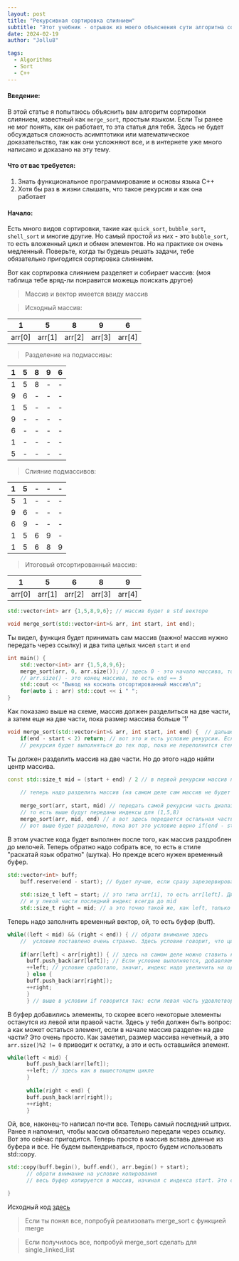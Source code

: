 ```yaml
---
layout: post
title: "Рекурсивная сортировка слиянием"
subtitle: "Этот учебник - отрывок из моего объяснения сути алгоритма сортировки и как они работают."
date: 2024-02-19
author: "Jollu8"

tags:
  - Algorithms
  - Sort
  - C++
---
```


#### Введение:

В этой статье я попытаюсь объяснить вам алгоритм сортировки слиянием, известный как `merge_sort`, простым языком. Если
Ты ранее не мог понять, как он работает, то эта статья для тебя. Здесь не будет обсуждаться сложность асимптотики или
математическое доказательство, так как они усложняют все, и в интернете уже много написано и доказано на эту тему.

#### Что от вас требуется:

1. Знать функциональное программирование и основы языка C++
2. Хотя бы раз в жизни слышать, что такое рекурсия и как она работает

#### Начало:

Есть много видов сортировки, такие как `quick_sort`, `bubble_sort`, `shell_sort` и многие другие.
Но самый простой из них - это `bubble_sort`, то есть вложенный цикл и обмен элементов. Но на практике он очень
медленный.
Поверьте, когда ты будешь решать задачи, тебе обязательно пригодится сортировка слиянием.

Вот как сортировка слиянием разделяет и собирает массив: (моя таблица тебе вряд-ли понравится можещь поискать другое)

> Массив и вектор имеется ввиду массив 


> Исходный массив:

| 1      | 5      | 8      | 9      | 6      |
|--------|--------|--------|--------|--------|
| arr[0] | arr[1] | arr[2] | arr[3] | arr[4] | 

> Разделение на подмассивы:

| 1 | 5 | 8 | 9 | 6 |
|---|---|---|---|---|
| 1 | 5 | 8 | - | - |
| 9 | 6 | - | - | - |
| 1 | 5 | - | - | - |
| 9 | - | - | - | - |
| 6 | - | - | - | - |
| 1 | - | - | - | - |
| 5 | - | - | - | - |

> Слияние подмассивов:

| 1 | 5 | - | - | - |
|---|---|---|---|---|
| 5 | 1 | - | - | - |
| 9 | 6 | - | - | - |
| 6 | 9 | - | - | - |
| 1 | 5 | 6 | 9 | - |
| 1 | 5 | 6 | 8 | 9 |

> Итоговый отсортированный массив:

| 1      | 5      | 6      | 8      | 9      |
|--------|--------|--------|--------|--------|
| arr[0] | arr[1] | arr[2] | arr[3] | arr[4] | 

```c++
std::vector<int> arr {1,5,8,9,6}; // массив будет в std векторе
```

```c++
void merge_sort(std::vector<int>& arr, int start, int end); 
```

Ты видел, функция будет принимать сам массив (важно! массив нужно передать через ссылку)
и два типа целых чисел `start` и `end`

```c++
int main() {
    std::vector<int> arr {1,5,8,9,6};
    merge_sort(arr, 0, arr.size()); // здесь 0 - это начало массива, то есть это start
    // arr.size() - это конец массива, то есть end == 5
    std::cout << "Вывод на косноль отсортированный массив\n";
    for(auto i : arr) std::cout << i " ";
}    
```

Как показано выше на схеме, массив должен разделиться на две части, а затем еще на две части, пока размер массива
больше '1'

```c++
void merge_sort(std::vector<int>& arr, int start, int end) {  // дальше код не будет дублироваться, так что читай внимательно :)
    if(end - start < 2) return; // вот это и есть условие рекурсии. Если не поставить эту строку, то скорее всего 
    // рекурсия будет выполняться до тех пор, пока не переполнится стек
```

Ты должен разделить массив на две части. Но до этого надо найти центр массива.

```c++
const std::size_t mid = (start + end) / 2 // в первой рекурсии массив просто разделится на две части, вот и все
    
    // теперь надо разделить массив (на самом деле сам массив не будет разделен, а только индексы будут разделены)
    
    merge_sort(arr, start, mid) // передать самой рекурсии часть диапазона массива 
    // то есть выше будут переданы индексы для (1,5,8) 
    merge_sort(arr, mid, end) // а вот здесь передается остальная часть 
    // вот выше будет разделено, пока вот это условие верно if(end - start < 2)
```

В этом участке кода будет выполнен после того, как массив раздроблен до мелочей. Теперь обратно надо собрать все, то
есть в стиле "раскатай язык обратно" (шутка). Но прежде всего нужен временный буфер.

```c++
std::vector<int> buff;
    buff.reserve(end - start); // будет лучше, если сразу зарезервировать память ( рекомендасион почитать про std vector capacity)
    
    std::size_t left = start; // это типа arr[i], то есть arr[left]. Диапазон его всегда до mid, так как массив разделен на две части 
    // и у левой части последний индекс всегда до mid
    std::size_t right = mid; // а это точно такой же, как left, только у него диапазон с mid до end
```

Теперь надо заполнить временный вектор, ой, то есть буфер (buff).

```c++
while((left < mid) && (right < end)) { // обрати внимание здесь 
    //  условие поставлено очень странно. Здесь условие говорит, что цикл будет выполняться до тех пор, пока start меньше чем mid, а right меньше end
    
    if(arr[left] < arr[right]) { // здесь на самом деле можно ставить какой-нибудь предикат. Я решил специально не ставить его, так как он усложняет код 
      buff.push_back(arr[left]); // Если условие выполняется, добавляем элемент из левой части массива в буфер
      ++left; // условие сработало, значит, индекс надо увеличить на один, то есть i++ 
      } else {
      buff.push_back(arr[right]);
      ++right;
      } 
      } // выше в условии if говорится так: если левая часть удовлетворяет условию, то добавить в буфер элемент из левой части массива, а иначе - из правой части
```

В буфер добавились элементы, то скорее всего некоторые элементы останутся из левой или правой части. Здесь у
тебя должен быть вопрос: а как может остаться элемент, если в начале массив разделен на две части? Это очень просто. Как
 заметил, размер массива нечетный, а это `arr.size()%2 != 0` приводит к остатку, а это и есть оставшийся элемент.

```c++
while(left < mid) {
      buff.push_back(arr[left]);
      ++left; // здесь как в вышестоящем цикле
      }
      
      while(right < end) {
      buff.push_back(arr[right]);
      ++right;
      }
```

Ой, все, наконец-то написал почти все. Теперь самый последний штрих.  Ранее я напомнил, чтобы массив обязательно
передали через ссылку. Вот это сейчас пригодится. Теперь просто в массив вставь данные из буфера и все. Не будем
выпендриваться, просто будем использовать std::copy.

```c++
std::copy(buff.begin(), buff.end(), arr.begin() + start);
      // обрати внимание на условие копирования
      // весь буфер копируется в массив, начиная с индекса start. Это сделано из-за т

}
```

Исходный
код [здесь](https://github.com/Jollu8/Algorithms/blob/7725440e3f4508dc37afee12fb001d46ab1f2639/Sort/Merge.cpp#L10)

> Если ты понял все, попробуй реализовать merge_sort с функцией merge

> Если получилось все, попробуй merge_sort сделать для single_linked_list
